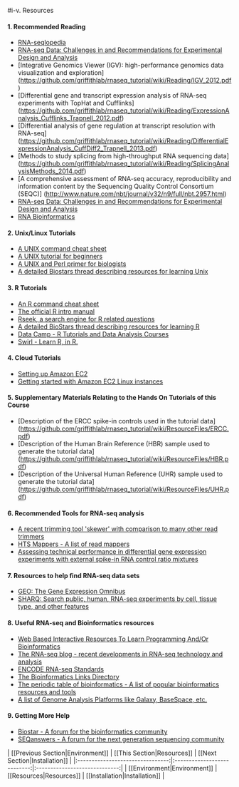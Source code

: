 #i-v. Resources

#### 1. Recommended Reading
- [RNA-seqlopedia](http://rnaseq.uoregon.edu/)
- [RNA-seq Data: Challenges in and Recommendations for Experimental Design and Analysis](http://onlinelibrary.wiley.com/doi/10.1002/0471142905.hg1113s83/abstract)
- [Integrative Genomics Viewer (IGV): high-performance genomics data visualization and exploration] (https://github.com/griffithlab/rnaseq_tutorial/wiki/Reading/IGV_2012.pdf)
- [Differential gene and transcript expression analysis of RNA-seq experiments with TopHat and Cufflinks] (https://github.com/griffithlab/rnaseq_tutorial/wiki/Reading/ExpressionAnalysis_Cufflinks_Trapnell_2012.pdf)
- [Differential analysis of gene regulation at transcript resolution with RNA-seq] (https://github.com/griffithlab/rnaseq_tutorial/wiki/Reading/DifferentialExpressionAnalysis_CuffDiff2_Trapnell_2013.pdf)
- [Methods to study splicing from high-throughput RNA sequencing data] (https://github.com/griffithlab/rnaseq_tutorial/wiki/Reading/SplicingAnalysisMethods_2014.pdf)
- [A comprehensive assessment of RNA-seq accuracy, reproducibility and information content by the Sequencing Quality Control Consortium (SEQC)] (http://www.nature.com/nbt/journal/v32/n9/full/nbt.2957.html)
- [RNA-seq Data: Challenges in and Recommendations for Experimental Design and Analysis](http://onlinelibrary.wiley.com/doi/10.1002/0471142905.hg1113s83/full)
- [RNA Bioinformatics](http://link.springer.com/book/10.1007%2F978-1-4939-2291-8)

#### 2. Unix/Linux Tutorials
- [A UNIX command cheat sheet](http://www.rain.org/~mkummel/unix.html)
- [A UNIX tutorial for beginners](http://www.ee.surrey.ac.uk/Teaching/Unix/)
- [A UNIX and Perl primer for biologists](http://korflab.ucdavis.edu/Unix_and_Perl/current.html)
- [A detailed Biostars thread describing resources for learning Unix](https://www.biostars.org/p/16315/)

#### 3. R Tutorials
- [An R command cheat sheet](https://github.com/griffithlab/rnaseq_tutorial/wiki/Reading/R-short-refcard.pdf)
- [The official R intro manual](http://cran.r-project.org/doc/manuals/r-release/R-intro.html)
- [Rseek, a search engine for R related questions](http://rseek.org/)
- [A detailed BioStars thread describing resources for learning R](https://www.biostars.org/p/539/)
- [Data Camp - R Tutorials and Data Analysis Courses](https://www.datacamp.com/courses)
- [Swirl - Learn R, in R.](http://www.swirlstats.com/)

#### 4. Cloud Tutorials
- [Setting up Amazon EC2](http://docs.aws.amazon.com/AWSEC2/latest/UserGuide/get-set-up-for-amazon-ec2.html)
- [Getting started with Amazon EC2 Linux instances](http://docs.aws.amazon.com/AWSEC2/latest/UserGuide/EC2_GetStarted.html)

#### 5. Supplementary Materials Relating to the Hands On Tutorials of this Course
- [Description of the ERCC spike-in controls used in the tutorial data] (https://github.com/griffithlab/rnaseq_tutorial/wiki/ResourceFiles/ERCC.pdf)
- [Description of the Human Brain Reference (HBR) sample used to generate the tutorial data] (https://github.com/griffithlab/rnaseq_tutorial/wiki/ResourceFiles/HBR.pdf)
- [Description of the Universal Human Reference (UHR) sample used to generate the tutorial data] (https://github.com/griffithlab/rnaseq_tutorial/wiki/ResourceFiles/UHR.pdf)

#### 6. Recommended Tools for RNA-seq analysis
- [A recent trimming tool 'skewer' with comparison to many other read trimmers](http://www.biomedcentral.com/1471-2105/15/182/abstract)
- [HTS Mappers - A list of read mappers](http://wwwdev.ebi.ac.uk/fg/hts_mappers/)
- [Assessing technical performance in differential gene expression experiments with external spike-in RNA control ratio mixtures](http://www.nature.com/ncomms/2014/140925/ncomms6125/full/ncomms6125.html)


#### 7. Resources to help find RNA-seq data sets
- [GEO: The Gene Expression Omnibus](http://www.ncbi.nlm.nih.gov/geo/)
- [SHARQ: Search public, human, RNA-seq experiments by cell, tissue type, and other features](http://ocean.compbio.cs.cmu.edu/sharq/)

#### 8. Useful RNA-seq and Bioinformatics resources
- [Web Based Interactive Resources To Learn Programming And/Or Bioinformatics](https://www.biostars.org/p/76171/)
- [The RNA-seq blog - recent developments in RNA-seq technology and analysis](http://www.rna-seqblog.com/)
- [ENCODE RNA-seq Standards](https://github.com/griffithlab/rnaseq_tutorial/wiki/ResourceFiles/ENCODE_RNA-seq_standards_v1.0.pdf)
- [The Bioinformatics Links Directory](http://bioinformatics.ca/links_directory/) 
- [The periodic table of bioinformatics - A list of popular bioinformatics resources and tools](http://elements.eaglegenomics.com/)
- [A list of Genome Analysis Platforms like Galaxy, BaseSpace, etc.](https://docs.google.com/spreadsheets/d/1o8iYwYUy0V7IECmu21Und3XALwQihioj23WGv-w0itk/pubhtml)

#### 9. Getting More Help
- [Biostar - A forum for the bioinformatics community](http://www.biostars.org/)
- [SEQanswers - A forum for the next generation sequencing community](http://seqanswers.com/)

| [[Previous Section|Environment]] | [[This Section|Resources]]  | [[Next Section|Installation]] |
|:--------------------------------:|:---------------------------:|:-----------------------------:|
| [[Environment|Environment]]      | [[Resources|Resources]]     | [[Installation|Installation]] |